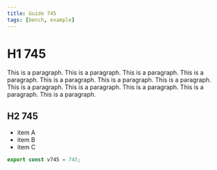 ```yaml
---
title: Guide 745
tags: [bench, example]
---
```


# H1 745

This is a paragraph. This is a paragraph. This is a paragraph. This is a paragraph. This is a paragraph. This is a paragraph. This is a paragraph. This is a paragraph. This is a paragraph. This is a paragraph. This is a paragraph. This is a paragraph. 

## H2 745

- item A
- item B
- item C

```ts
export const v745 = 745;
```
